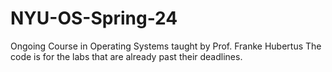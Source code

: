 # NYU-OS-Spring-24
Ongoing Course in Operating Systems taught by Prof. Franke Hubertus
The code is for the labs that are already past their deadlines. 
